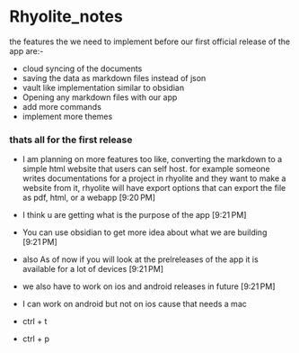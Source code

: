 # Rhyolite_notes

the features the we need to implement before our first official release of the app are:-

- cloud syncing of the documents
- saving the data as markdown files instead of json
- vault like implementation similar to obsidian
- Opening any markdown files with our app
- add more commands
- implement more themes

### thats all for the first release

- I am planning on more features too like, converting the markdown to a simple html website that users can self host. for example someone writes documentations for a project in rhyolite and they want to make a website from it, rhyolite will have export options that can export the file as pdf, html, or a webapp
[9:20 PM]
- I think u are getting what is the purpose of the app
[9:21 PM]
- You can use obsidian to get more idea about what we are building
[9:21 PM]
- also As of now if you will look at the prelreleases of the app it is available for a lot of devices
[9:21 PM]
- we also have to work on ios and android releases in future
[9:21 PM]
- I can work on android but not on ios cause that needs a mac

- ctrl + t
- ctrl + p
